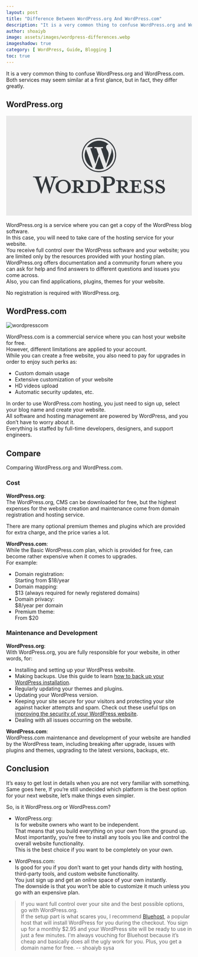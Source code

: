 ```yaml
---
layout: post
title: "Difference Between WordPress.org And WordPress.com"
description: "It is a very common thing to confuse WordPress.org and WordPress.com both services may seem similar at a first glance, but in fact, they differ greatly."
author: shoaiyb
image: assets/images/wordpress-differences.webp
imageshadow: true
category: [ WordPress, Guide, Blogging ]
toc: true
---
```





It is a very common thing to confuse WordPress.org and WordPress.com.         
Both services may seem similar at a first glance, but in fact, they differ greatly.           



## WordPress.org

![wordpressorg](/assets/images/wordpress.jpg)           

WordPress.org is a service where you can get a copy of the WordPress blog software.           
In this case, you will need to take care of the hosting service for your website.          
You receive full control over the WordPress software and your website; you are limited only by the resources provided with your hosting plan.        
WordPress.org offers documentation and a community forum where you can ask for help and find answers to different questions and issues you come across.          
Also, you can find applications, plugins, themes for your website.         

No registration is required with WordPress.org.          


## WordPress.com

![wordpresscom](/assets/images/wordpress.com.png)        

WordPress.com is a commercial service where you can host your website for free.          
However, different limitations are applied to your account.           
While you can create a free website, you also need to pay for upgrades in order to enjoy such perks as:         

- Custom domain usage        
- Extensive customization of your website         
- HD videos upload          
- Automatic security updates, etc.          

In order to use WordPress.com hosting, you just need to sign up, select your blog name and create your website.          
All software and hosting management are powered by WordPress, and you don’t have to worry about it.          
Everything is staffed by full-time developers, designers, and support engineers.          

## Compare
Comparing WordPress.org and WordPress.com.            

### Cost
**WordPress.org**:         
The WordPress.org, CMS can be downloaded for free, but the highest expenses for the website creation and maintenance come from domain registration and hosting service.           

There are many optional premium themes and plugins which are provided for extra charge, and the price varies a lot.         

**WordPress.com**:         
While the Basic WordPress.com plan, which is provided for free, can become rather expensive when it comes to upgrades.         
For example:           

- Domain registration:          
Starting from $18/year          
- Domain mapping:         
$13 (always required for newly registered domains)         
- Domain privacy:          
$8/year per domain           
- Premium theme:           
From $20          

### Maintenance and Development
**WordPress.org**:          
With WordPress.org, you are fully responsible for your website, in other words, for:           

- Installing and setting up your WordPress website.         
- Making backups. Use this guide to learn [how to back up your WordPress installation](/backup-wordpress-installation/).      
- Regularly updating your themes and plugins.         
- Updating your WordPress version.         
- Keeping your site secure for your visitors and protecting your site against hacker attempts and spam. Check out these useful tips on [improving the security of your WordPress website](/improve-wordpress-site-security/).         
- Dealing with all issues occurring on the website.         

**WordPress.com**:        
WordPress.com maintenance and development of your website are handled by the WordPress team, including breaking after upgrade, issues with plugins and themes, upgrading to the latest versions, backups, etc.          

## Conclusion
It’s easy to get lost in details when you are not very familiar with something.          
Same goes here, If you’re still undecided which platform is the best option for your next website, let’s make things even simpler.       

So, is it WordPress.org or WordPress.com?         

- WordPress.org:         
Is for website owners who want to be independent.          
That means that you build everything on your own from the ground up.           
Most importantly, you’re free to install any tools you like and control the overall website functionality.           
This is the best choice if you want to be completely on your own.             

- WordPress.com:         
Is good for you if you don’t want to get your hands dirty with hosting, third-party tools, and custom website functionality.    
You just sign up and get an online space of your own instantly.          
The downside is that you won’t be able to customize it much unless you go with an expensive plan.           

> If you want full control over your site and the best possible options, go with WordPress.org.         
> If the setup part is what scares you, I recommend <a href="/go/bluehost" target="_blank" rel="nofollow">Bluehost</a>, a popular host that will install WordPress for you during the checkout. You sign up for a monthly $2.95 and your WordPress site will be ready to use in just a few minutes. I'm always vouching for Bluehost because it’s cheap and basically does all the ugly work for you. Plus, you get a domain name for free.
> -- shoaiyb sysa
